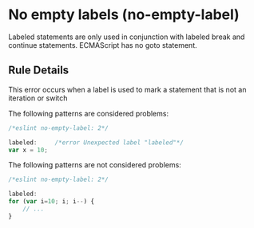 # No empty labels (no-empty-label)

Labeled statements are only used in conjunction with labeled break and continue statements. ECMAScript has no goto statement.


## Rule Details

This error occurs when a label is used to mark a statement that is not an iteration or switch

The following patterns are considered problems:

```js
/*eslint no-empty-label: 2*/

labeled:     /*error Unexpected label "labeled"*/
var x = 10;
```

The following patterns are not considered problems:

```js
/*eslint no-empty-label: 2*/

labeled:
for (var i=10; i; i--) {
    // ...
}
```
